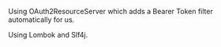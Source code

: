 Using OAuth2ResourceServer which adds a Bearer Token filter automatically for us.

Using Lombok and Slf4j.
